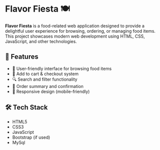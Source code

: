 # Flavor Fiesta 🍽️

**Flavor Fiesta** is a food-related web application designed to provide a delightful user experience for browsing, ordering, or managing food items. This project showcases modern web development using HTML, CSS, JavaScript, and other technologies.

## 🚀 Features

- 🍕 User-friendly interface for browsing food items
- 🛒 Add to cart & checkout system
- 🔍 Search and filter functionality
- 🧾 Order summary and confirmation
- 📱 Responsive design (mobile-friendly)

## 🛠️ Tech Stack

- HTML5
- CSS3
- JavaScript
- Bootstrap (if used)
- MySql

